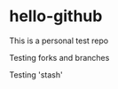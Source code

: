 hello-github
============

This is a personal test repo

Testing forks and branches

Testing 'stash'
